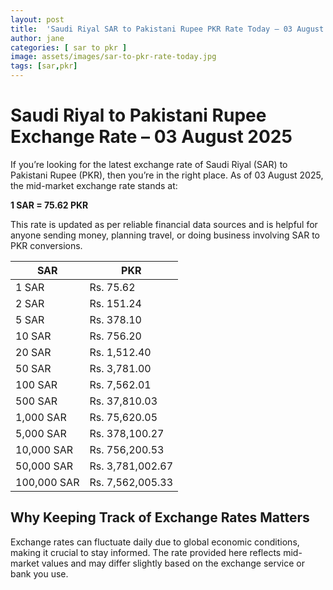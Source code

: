 ```yaml
---
layout: post
title:  'Saudi Riyal SAR to Pakistani Rupee PKR Rate Today – 03 August 2025'
author: jane
categories: [ sar to pkr ]
image: assets/images/sar-to-pkr-rate-today.jpg
tags: [sar,pkr]
---
```


# Saudi Riyal to Pakistani Rupee Exchange Rate – 03 August 2025

If you’re looking for the latest exchange rate of Saudi Riyal (SAR) to Pakistani Rupee (PKR), then you’re in the right place. As of 03 August 2025, the mid-market exchange rate stands at:

**1 SAR = 75.62 PKR**

This rate is updated as per reliable financial data sources and is helpful for anyone sending money, planning travel, or doing business involving SAR to PKR conversions.

| SAR | PKR |
| --- | --- |
| 1 SAR | Rs. 75.62 |
| 2 SAR | Rs. 151.24 |
| 5 SAR | Rs. 378.10 |
| 10 SAR | Rs. 756.20 |
| 20 SAR | Rs. 1,512.40 |
| 50 SAR | Rs. 3,781.00 |
| 100 SAR | Rs. 7,562.01 |
| 500 SAR | Rs. 37,810.03 |
| 1,000 SAR | Rs. 75,620.05 |
| 5,000 SAR | Rs. 378,100.27 |
| 10,000 SAR | Rs. 756,200.53 |
| 50,000 SAR | Rs. 3,781,002.67 |
| 100,000 SAR | Rs. 7,562,005.33 |


## Why Keeping Track of Exchange Rates Matters

Exchange rates can fluctuate daily due to global economic conditions, making it crucial to stay informed. The rate provided here reflects mid-market values and may differ slightly based on the exchange service or bank you use.
